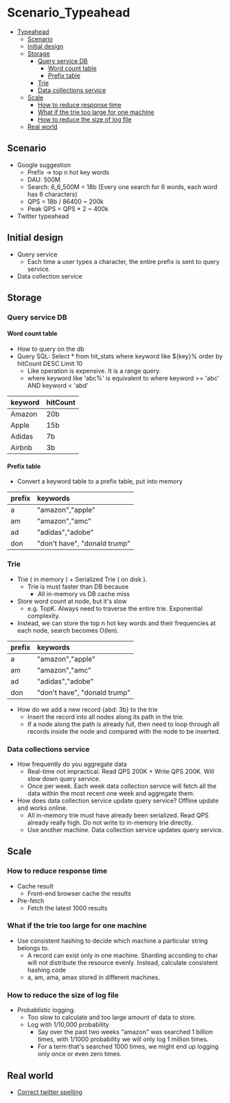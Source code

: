 # Scenario\_Typeahead

* [Typeahead](scenario_typeahead.md#typeahead)
  * [Scenario](scenario_typeahead.md#scenario)
  * [Initial design](scenario_typeahead.md#initial-design)
  * [Storage](scenario_typeahead.md#storage)
    * [Query service DB](scenario_typeahead.md#query-service-db)
      * [Word count table](scenario_typeahead.md#word-count-table)
      * [Prefix table](scenario_typeahead.md#prefix-table)
    * [Trie](scenario_typeahead.md#trie)
    * [Data collections service](scenario_typeahead.md#data-collections-service)
  * [Scale](scenario_typeahead.md#scale)
    * [How to reduce response time](scenario_typeahead.md#how-to-reduce-response-time)
    * [What if the trie too large for one machine](scenario_typeahead.md#what-if-the-trie-too-large-for-one-machine)
    * [How to reduce the size of log file](scenario_typeahead.md#how-to-reduce-the-size-of-log-file)
  * [Real world](scenario_typeahead.md#real-world)

## Scenario

* Google suggestion
  * Prefix -&gt; top n hot key words
  * DAU: 500M
  * Search: 6_6_500M = 18b \(Every one search for 6 words, each word has 6 characters\)
  * QPS = 18b / 86400 ~ 200k
  * Peak QPS = QPS \* 2 ~ 400k
* Twitter typeahead

## Initial design

* Query service
  * Each time a user types a character, the entire prefix is sent to query service.
* Data collection service

## Storage

### Query service DB

#### Word count table

* How to query on the db
* Query SQL: Select \* from hit\_stats where keyword like ${key}% order by hitCount DESC Limit 10
  * Like operation is expensive. It is a range query. 
  * where keyword like 'abc%' is equivalent to where keyword &gt;= 'abc' AND keyword &lt; 'abd'

| keyword | hitCount |
| :--- | :--- |
| Amazon | 20b |
| Apple | 15b |
| Adidas | 7b |
| Airbnb | 3b |

#### Prefix table

* Convert a keyword table to a prefix table, put into memory

| prefix | keywords |
| :--- | :--- |
| a | "amazon","apple" |
| am | "amazon","amc" |
| ad | "adidas","adobe" |
| don | "don't have", "donald trump" |

### Trie

* Trie \( in memory \) + Serialized Trie \( on disk \).
  * Trie is must faster than DB because
    * All in-memory vs DB cache miss
* Store word count at node, but it's slow
  * e.g. TopK. Always need to traverse the entire trie. Exponential complexity.
* Instead, we can store the top n hot key words and their frequencies at each node, search becomes O\(len\).

| prefix | keywords |
| :--- | :--- |
| a | "amazon","apple" |
| am | "amazon","amc" |
| ad | "adidas","adobe" |
| don | "don't have", "donald trump" |

* How do we add a new record {abd: 3b} to the trie
  * Insert the record into all nodes along its path in the trie.
  * If a node along the path is already full, then need to loop through all records inside the node and compared with the node to be inserted. 

### Data collections service

* How frequently do you aggregate data
  * Real-time not impractical. Read QPS 200K + Write QPS 200K. Will slow down query service.
  * Once per week. Each week data collection service will fetch all the data within the most recent one week and aggregate them. 
* How does data collection service update query service? Offline update and works online.
  * All in-memory trie must have already been serialized. Read QPS already really high. Do not write to in-memory trie directly. 
  * Use another machine. Data collection service updates query service. 

## Scale

### How to reduce response time

* Cache result
  * Front-end browser cache the results
* Pre-fetch
  * Fetch the latest 1000 results

### What if the trie too large for one machine

* Use consistent hashing to decide which machine a particular string belongs to. 
  * A record can exist only in one machine. Sharding according to char will not distribute the resource evenly. Instead, calculate consistent hashing code 
  * a, am, ama, amax stored in different machines.

### How to reduce the size of log file

* Probablistic logging. 
  * Too slow to calculate and too large amount of data to store. 
  * Log with 1/10,000 probability
    * Say over the past two weeks "amazon" was searched 1 billion times, with 1/1000 probability we will only log 1 million times. 
    * For a term that's searched 1000 times, we might end up logging only once or even zero times. 

## Real world

* [Correct twitter spelling](https://blog.twitter.com/engineering/en_us/a/2012/related-queries-and-spelling-corrections-in-search.html)

